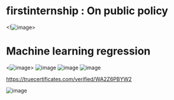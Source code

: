 
# firstinternship : On public policy
 
<!![image](https://github.com/baiju012/firstinternship/assets/111991510/4ec68a4d-e45e-47eb-8fcd-fafdf9e915ba)>




# Machine learning regression

<![image](https://github.com/baiju012/firstinternship/assets/111991510/76b85fb4-b671-4650-b8ea-6010af65f3a6)>
![image](https://github.com/baiju012/firstinternship/assets/111991510/721424d8-c438-4511-b35f-0b4471be530e)
![image](https://github.com/baiju012/firstinternship/assets/111991510/32bc9629-eb0b-4344-8601-960db49cc2dd)
![image](https://github.com/baiju012/Internship-or-certificate/assets/111991510/13f7a449-47f8-4f4d-8333-19914ea91ab8)


https://truecertificates.com/verified/WA2Z6PBYW2

![image](https://github.com/baiju012/Internship-or-certificate/assets/111991510/dd7d2715-e518-41af-9254-3d67cc30b089)

